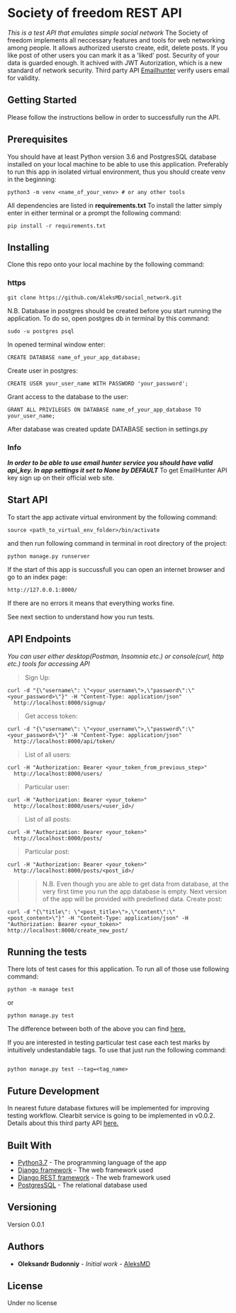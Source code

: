 # Society of freedom REST API

*This is a test API that emulates simple social network*
The Society of freedom implements all neccessary features and tools for web
networking among people. It allows authorized usersto create, edit, delete posts. If you like post of other users you can mark it as a 'liked' post.
Security of your data is guarded enough. It achived with JWT Autorization,
which is a new standard of network security.
Third party API [Emailhunter](https://hunter.io) verify users email for
validity.

## Getting Started
Please follow the instructions bellow in order to successfully run the API.

## Prerequisites

You should have at least Python version 3.6 and PostgresSQL database installed on your local machine to be able to use this application. 
Preferably to run this app in isolated virtual environment, thus you should
create venv in the beginning:
```
python3 -m venv <name_of_your_venv> # or any other tools

```
All dependencies are listed in **requirements.txt** To install the latter simply enter in either terminal or a prompt the following command:

```
pip install -r requirements.txt

```

## Installing

Clone this repo onto your local machine by the following command:

### https
```
git clone https://github.com/AleksMD/social_network.git

```
N.B. Database in postgres should be created before you start running the application.
To do so, open postgres db in terminal by this command:

```
sudo -u postgres psql

```
In opened terminal window enter:

```
CREATE DATABASE name_of_your_app_database;

```

Create user in postgres:

```
CREATE USER your_user_name WITH PASSWORD 'your_password';

```

Grant access to the database to the user:
```
GRANT ALL PRIVILEGES ON DATABASE name_of_your_app_database TO your_user_name;
```

After database was created update DATABASE section in settings.py
### Info
***In order to be able to use email hunter service you should have valid
api_key. In app settings it set to None by DEFAULT***
To get EmailHunter API key sign up on their official web site.

## Start API
To start the app activate virtual environment by the following command:

```
source <path_to_virtual_env_folder>/bin/activate

```
and then run following command in terminal in root directory of the project:

```
python manage.py runserver

```
If the start of this app is succussfull you can open an internet browser and go to an index page:

```
http://127.0.0.1:8000/ 

```
If there are no errors it means that everything works fine.

See next section to understand how you run tests.
## API Endpoints
*You can user either desktop(Postman, Insomnia etc.) or console(curl, http
etc.) tools for accessing API*
> Sign Up:
```
curl -d "{\"username\": \"<your_username\">,\"password\":\"<your_password>\"}" -H "Content-Type: application/json"
  http://localhost:8000/signup/
```
> Get access token:
```
curl -d "{\"username\": \"<your_username\">,\"password\":\"<your_password>\"}" -H "Content-Type: application/json"
  http://localhost:8000/api/token/
```
> List of all users:
```
curl -H "Authorization: Bearer <your_token_from_previous_step>"
  http://localhost:8000/users/

```
> Particular user:
```
curl -H "Authorization: Bearer <your_token>"
  http://localhost:8000/users/<user_id>/
```
> List of all posts:
```
curl -H "Authorization: Bearer <your_token>"
  http://localhost:8000/posts/
```
> Particular post:
```
curl -H "Authorization: Bearer <your_token>"
  http://localhost:8000/posts/<post_id>/
```
>> N.B. Even though you are able to get data from database, at the very first
>> time you run the app database is empty. Next version of the app will be
>> provided with predefined data.
> Create post:
```
curl -d "{\"title\": \"<post_title>\">,\"content\":\"<post_content>\"}" -H "Content-Type: application/json" -H "Authorization: Bearer <your_token>"
http://localhost:8000/create_new_post/
```

## Running the tests
There  lots of test cases for this application.
To run all of those use following command:

```
python -m manage test

```
or

```
python manage.py test

```
The difference between both of the above you can find [here.](https://docs.python.org/3/using/cmdline.html)

If you are interested in testing particular test case each test marks by
intuitively undestandable tags. To use that just run the following command:
```

python manage.py test --tag=<tag_name>

```
## Future Development
In nearest future database fixtures will be implemented for improving testing
workflow.
Clearbit service is going to be implemented in v0.0.2. Details about this third
party API [here.](https://clearbit.com/docs)
## Built With

* [Python3.7](https://www.python.org) - The programming language of the app
* [Django framework](https://www.djangoproject.com/) - The web framework used
* [Django REST framework](https://www.django-rest-framework.org/) - The web framework used
* [PostgresSQL](https://rometools.github.io/rome/) - The relational database used

## Versioning

Version 0.0.1

## Authors

* **Oleksandr Budonniy** - *Initial work* - [AleksMD](https://github.com/AleksMD)

## License

Under no license

